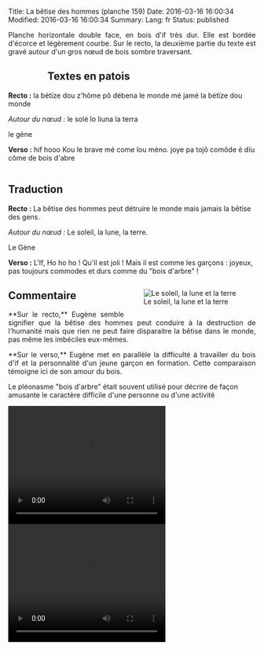 Title: La bêtise des hommes (planche 159)
Date: 2016-03-16 16:00:34
Modified: 2016-03-16 16:00:34
Summary: 
Lang: fr
Status: published

<p style="text-align:justify;">Planche horizontale double face, en bois d'if très dur. Elle est bordée d'écorce et légèrement courbe. Sur le recto, la deuxième partie du texte est gravé autour d'un gros nœud de bois sombre traversant.</p>

<figure class="image-block" style="float: left;">
  <img alt="" src="{static}/images/planche_159_recto.png">
  <figcaption style="max-width: 605px"></figcaption>
</figure>

## Textes en patois
**Recto :** la  bétïze  dou  z’hôme  pô  débena  le  monde  mé  jamé  la  bétïze  dou  monde

*Autour du nœud :* le  solé  lo  liuna  la  terra

le gène

**Verso :** hif  hooo Kou  le brave mé come lou méno. joye pa tojô comôde é dïu côme de bois d'abre


<figure class="image-block" style="float: center;">
  <img alt="" src="{static}/images/planche_159_verso.png">
  <figcaption style="max-width: 2575px"></figcaption>
</figure>

## Traduction
**Recto :** La bêtise des hommes peut détruire le monde mais jamais la bêtise des gens.

*Autour du nœud :* Le soleil, la lune, la terre.

Le Gène

**Verso :** L'If, Ho ho ho ! Qu'il est joli ! Mais il est comme les garçons : joyeux, pas toujours commodes et durs comme du "bois d'arbre" !

<figure class="image-block" style="float: right;">
  <img alt="Le soleil, la lune et la terre" src="{static}/images/planche_159_recto_detail.png">
  <figcaption style="max-width: 331px">Le soleil, la lune et la terre</figcaption>
</figure>


## Commentaire
<p style="text-align:justify;">**Sur le recto,** Eugène semble signifier que la bêtise des hommes peut conduire à la destruction de l'humanité mais que rien ne peut faire disparaitre la bêtise dans le monde, pas même les imbéciles eux-mêmes.</p>

<p style="text-align:justify;">**Sur le verso,** Eugène met en parallèle la difficulté à travailler du bois d'if et la personnalité d'un jeune garçon en formation. Cette comparaison témoigne ici de son amour du bois.

Le pléonasme "bois d'arbre" était souvent utilisé pour décrire de façon amusante le caractère difficile d'une personne ou d'une activité</p>





<video width="320" height="240" controls>
  <source src="https://d1njpgd0ygatdn.cloudfront.net/video_159recto.mp4" type="video/mp4">
</video>

<video width="320" height="240" controls>
  <source src="https://d1njpgd0ygatdn.cloudfront.net/video_159verso.mp4" type="video/mp4">
</video>

